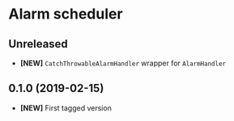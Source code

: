 # Alarm scheduler

## Unreleased

* **[NEW]** `CatchThrowableAlarmHandler` wrapper for `AlarmHandler`

## 0.1.0 (2019-02-15)

* **[NEW]** First tagged version
